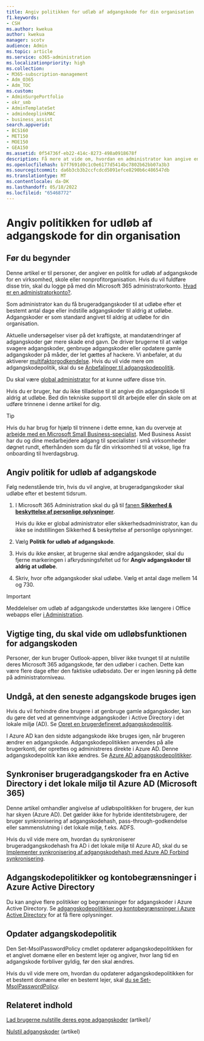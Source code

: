 ```yaml
---
title: Angiv politikken for udløb af adgangskode for din organisation
f1.keywords:
- CSH
ms.author: kwekua
author: kwekua
manager: scotv
audience: Admin
ms.topic: article
ms.service: o365-administration
ms.localizationpriority: high
ms.collection:
- M365-subscription-management
- Adm_O365
- Adm_TOC
ms.custom:
- AdminSurgePortfolio
- okr_smb
- AdminTemplateSet
- admindeeplinkMAC
- business_assist
search.appverid:
- BCS160
- MET150
- MOE150
- GEA150
ms.assetid: 0f54736f-eb22-414c-8273-498a0918678f
description: Få mere at vide om, hvordan en administrator kan angive en udløbspolitik for adgangskoder for din virksomhed, skole eller nonprofitorganisation i Microsoft 365 Administration.
ms.openlocfilehash: b7f7691d0c1c0e6177d5414bc7802b62bb07a3b3
ms.sourcegitcommit: da6b3cb3b2ccfcdcd5091efce8290b6c486547db
ms.translationtype: MT
ms.contentlocale: da-DK
ms.lasthandoff: 05/18/2022
ms.locfileid: "65468772"
---
```

# <a name="set-the-password-expiration-policy-for-your-organization"></a>Angiv politikken for udløb af adgangskode for din organisation

## <a name="before-you-begin"></a>Før du begynder

Denne artikel er til personer, der angiver en politik for udløb af adgangskode for en virksomhed, skole eller nonprofitorganisation. Hvis du vil fuldføre disse trin, skal du logge på med din Microsoft 365 administratorkonto. [Hvad er en administratorkonto?](/microsoft-365/admin/add-users/about-admin-roles).

Som administrator kan du få brugeradgangskoder til at udløbe efter et bestemt antal dage eller indstille adgangskoder til aldrig at udløbe. Adgangskoder er som standard angivet til aldrig at udløbe for din organisation.

Aktuelle undersøgelser viser på det kraftigste, at mandatændringer af adgangskoder gør mere skade end gavn. De driver brugerne til at vælge svagere adgangskoder, genbruge adgangskoder eller opdatere gamle adgangskoder på måder, der let gættes af hackere. Vi anbefaler, at du aktiverer [multifaktorgodkendelse](../security-and-compliance/set-up-multi-factor-authentication.md). Hvis du vil vide mere om adgangskodepolitik, skal du se [Anbefalinger til adgangskodepolitik](../misc/password-policy-recommendations.md).

Du skal være [global administrator](../add-users/about-admin-roles.md) for at kunne udføre disse trin.

Hvis du er bruger, har du ikke tilladelse til at angive din adgangskode til aldrig at udløbe. Bed din tekniske support til dit arbejde eller din skole om at udføre trinnene i denne artikel for dig.

> [!TIP]
> Hvis du har brug for hjælp til trinnene i dette emne, kan du overveje at [arbejde med en Microsoft Small Business-specialist](https://go.microsoft.com/fwlink/?linkid=2186871). Med Business Assist har du og dine medarbejdere adgang til specialister i små virksomheder døgnet rundt, efterhånden som du får din virksomhed til at vokse, lige fra onboarding til hverdagsbrug.

## <a name="set-password-expiration-policy"></a>Angiv politik for udløb af adgangskode

Følg nedenstående trin, hvis du vil angive, at brugeradgangskoder skal udløbe efter et bestemt tidsrum.

1. I Microsoft 365 Administration skal du gå til <a href="https://go.microsoft.com/fwlink/p/?linkid=2072756" target="_blank">fanen **Sikkerhed & beskyttelse af personlige oplysninger**</a>.

    Hvis du ikke er global administrator eller sikkerhedsadministrator, kan du ikke se indstillingen Sikkerhed & beskyttelse af personlige oplysninger.
  
1. Vælg **Politik for udløb af adgangskode**.
  
1. Hvis du ikke ønsker, at brugerne skal ændre adgangskoder, skal du fjerne markeringen i afkrydsningsfeltet ud for **Angiv adgangskoder til aldrig at udløbe**.

1. Skriv, hvor ofte adgangskoder skal udløbe. Vælg et antal dage mellem 14 og 730.
 
> [!IMPORTANT]
> Meddelelser om udløb af adgangskode understøttes ikke længere i Office webapps eller [i Administration](https://portal.office.com).
  
## <a name="important-things-you-need-to-know-about-the-password-expiration-feature"></a>Vigtige ting, du skal vide om udløbsfunktionen for adgangskoden
  
Personer, der kun bruger Outlook-appen, bliver ikke tvunget til at nulstille deres Microsoft 365 adgangskode, før den udløber i cachen. Dette kan være flere dage efter den faktiske udløbsdato. Der er ingen løsning på dette på administratorniveau.

## <a name="prevent-last-password-from-being-used-again"></a>Undgå, at den seneste adgangskode bruges igen

Hvis du vil forhindre dine brugere i at genbruge gamle adgangskoder, kan du gøre det ved at gennemtvinge adgangskoder i Active Directory i det lokale miljø (AD). Se [Opret en brugerdefineret adgangskodepolitik](/azure/active-directory-domain-services/password-policy#create-a-custom-password-policy).

I Azure AD kan den sidste adgangskode ikke bruges igen, når brugeren ændrer en adgangskode. Adgangskodepolitikken anvendes på alle brugerkonti, der oprettes og administreres direkte i Azure AD. Denne adgangskodepolitik kan ikke ændres. Se [Azure AD adgangskodepolitikker](/azure/active-directory/authentication/concept-sspr-policy#password-policies-that-only-apply-to-cloud-user-accounts).

## <a name="synchronize-user-passwords-hashes-from-an-on-premises-active-directory-to-azure-ad-microsoft-365"></a>Synkroniser brugeradgangskoder fra en Active Directory i det lokale miljø til Azure AD (Microsoft 365)

Denne artikel omhandler angivelse af udløbspolitikken for brugere, der kun har skyen (Azure AD). Det gælder ikke for hybride identitetsbrugere, der bruger synkronisering af adgangskodehash, pass-through-godkendelse eller sammenslutning i det lokale miljø, f.eks. ADFS.
  
Hvis du vil vide mere om, hvordan du synkroniserer brugeradgangskodehash fra AD i det lokale miljø til Azure AD, skal du se [Implementer synkronisering af adgangskodehash med Azure AD Forbind synkronisering](/azure/active-directory/hybrid/how-to-connect-password-hash-synchronization).

## <a name="password-policies-and-account-restrictions-in-azure-active-directory"></a>Adgangskodepolitikker og kontobegrænsninger i Azure Active Directory

Du kan angive flere politikker og begrænsninger for adgangskoder i Azure Active Directory. Se [adgangskodepolitikker og kontobegrænsninger i Azure Active Directory](/azure/active-directory/authentication/concept-sspr-policy) for at få flere oplysninger.

## <a name="update-password-policy"></a>Opdater adgangskodepolitik

Den Set-MsolPasswordPolicy cmdlet opdaterer adgangskodepolitikken for et angivet domæne eller en bestemt lejer og angiver, hvor lang tid en adgangskode forbliver gyldig, før den skal ændres.

Hvis du vil vide mere om, hvordan du opdaterer adgangskodepolitikken for et bestemt domæne eller en bestemt lejer, skal [du se Set-MsolPasswordPolicy](/powershell/module/msonline/set-msolpasswordpolicy).

## <a name="related-content"></a>Relateret indhold

[Lad brugerne nulstille deres egne adgangskoder](../add-users/let-users-reset-passwords.md) (artikel)/

[Nulstil adgangskoder](../add-users/reset-passwords.md) (artikel)
